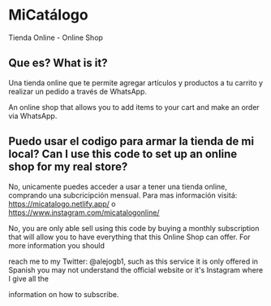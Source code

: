 # MiCatálogo
Tienda Online - Online Shop

## Que es? What is it?

Una tienda online que te permite agregar artículos y productos a tu carrito y realizar un pedido a través de WhatsApp.

An online shop that allows you to add items to your cart and make an order via WhatsApp.

##  Puedo usar el codigo para armar la tienda de mi local? Can I use this code to set up an online shop for my real store?

No, unicamente puedes acceder a usar a tener una tienda online, comprando una subcricipción mensual. Para mas información visitá: https://micatalogo.netlify.app/ o https://www.instagram.com/micatalogonline/

No, you are only able sell using this code by buying a monthly subscription that will allow you to have everything that this Online Shop can offer. For more information you should 

reach me to my Twitter: @alejogb1, such as this service it is only offered in Spanish you may not understand the official website or it's Instagram where I give all the

information on how to subscribe.



